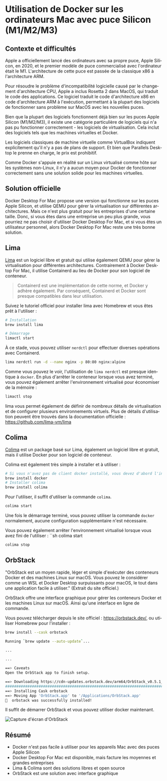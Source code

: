 # Utilisation de Docker sur les ordinateurs Mac avec puce Silicon (M1/M2/M3)

<Validator lang="fr" :platform-list="['macOS 13.2.1']" date="2023-03-14" />

## Contexte et difficultés

Apple a officiellement lancé des ordinateurs avec sa propre puce, Apple Silicon, en 2020, et le premier modèle de puce commercialisé avec l'ordinateur était le M1. L'architecture de cette puce est passée de la classique x86 à l'architecture ARM.

Pour résoudre le problème d'incompatibilité logicielle causé par le changement d'architecture CPU, Apple a inclus Rosetta 2 dans MacOS, qui traduit le code des applications. Ce logiciel traduit le code d'architecture x86 en code d'architecture ARM à l'exécution, permettant à la plupart des logiciels de fonctionner sans problème sur MacOS avec les nouvelles puces.

Bien que la plupart des logiciels fonctionnent déjà bien sur les puces Apple Silicon (M1/M2/M3), il existe une catégorie particulière de logiciels qui n'a pas pu fonctionner correctement - les logiciels de virtualisation. Cela inclut des logiciels tels que les machines virtuelles et Docker.

Les logiciels classiques de machine virtuelle comme VirtualBox indiquent explicitement qu'il n'y a pas de plans de support. Et bien que Parallels Desktop le prenne en charge, le prix est prohibitif.

Comme Docker s'appuie en réalité sur un Linux virtualisé comme hôte sur les systèmes non-Linux, il n'y a aucun moyen pour Docker de fonctionner correctement sans une solution solide pour les machines virtuelles.

## Solution officielle

Docker Desktop For Mac propose une version qui fonctionne sur les puces Apple Silicon, et utilise QEMU pour gérer la virtualisation sur différentes architectures. Mais ce n'est plus gratuit pour les entreprises d'une certaine taille. Donc, si vous êtes dans une entreprise un peu plus grande, vous pourriez ne pas choisir d'utiliser Docker Desktop For Mac, et si vous êtes un utilisateur personnel, alors Docker Desktop For Mac reste une très bonne solution.

## Lima

[Lima](https://github.com/lima-vm/lima) est un logiciel libre et gratuit qui utilise également QEMU pour gérer la virtualisation pour différentes architectures. Contrairement à Docker Desktop For Mac, il utilise Containerd au lieu de Docker pour son logiciel de conteneur.

> Containerd est une implémentation de cette norme, et Docker y adhère également. Par conséquent, Containerd et Docker sont presque compatibles dans leur utilisation.

Suivez le tutoriel officiel pour installer lima avec Homebrew et vous êtes prêt à l'utiliser :

```sh
# Installation
brew install lima

# Démarrage
limactl start
```

À ce stade, vous pouvez utiliser ``nerdctl`` pour effectuer diverses opérations avec Containerd.

```sh
lima nerdctl run -d --name nginx -p 80:80 nginx:alpine
```

Comme vous pouvez le voir, l'utilisation de ``lima nerdctl`` est presque identique à ``docker``. En plus d'arrêter le conteneur lorsque vous avez terminé, vous pouvez également arrêter l'environnement virtualisé pour économiser de la mémoire :

```sh
limactl stop
```

lima vous permet également de définir de nombreux détails de virtualisation et de configurer plusieurs environnements virtuels. Plus de détails d'utilisation peuvent être trouvés dans la documentation officielle : <https://github.com/lima-vm/lima>

## Colima

[Colima](https://github.com/abiosoft/colima) est un package basé sur Lima, également un logiciel libre et gratuit, mais il utilise Docker pour son logiciel de conteneur.

Colima est également très simple à installer et à utiliser :

```sh
# Si vous n'avez pas de client docker installé, vous devez d'abord l'installer
brew install docker
# Installer colima
brew install colima
```

Pour l'utiliser, il suffit d'utiliser la commande `colima`.

```sh
colima start
```

Une fois le démarrage terminé, vous pouvez utiliser la commande `docker` normalement, aucune configuration supplémentaire n'est nécessaire.

Vous pouvez également arrêter l'environnement virtualisé lorsque vous avez fini de l'utiliser : ``sh colima start

```sh
colima stop
```

## OrbStack

"OrbStack est un moyen rapide, léger et simple d'exécuter des conteneurs Docker et des machines Linux sur macOS. Vous pouvez le considérer comme un WSL et Docker Desktop surpuissants pour macOS, le tout dans une application facile à utiliser." (Extrait du site officiel.)

OrbStack offre une interface graphique pour gérer les conteneurs Docker et les machines Linux sur macOS. Ainsi qu'une interface en ligne de commande.

Vous pouvez télécharger depuis le site officiel : <https://orbstack.dev/>, ou utiliser Homebrew pour l'installer :

```sh
brew install --cask orbstack
```

```sh
Running `brew update --auto-update`...

...

...

==> Caveats
Open the OrbStack app to finish setup.

==> Downloading https://cdn-updates.orbstack.dev/arm64/OrbStack_v0.5.1_985_arm64.dmg
######################################################################## 100.0%
==> Installing Cask orbstack
==> Moving App 'OrbStack.app' to '/Applications/OrbStack.app'
🍺  orbstack was successfully installed!
```

Il suffit de démarrer OrbStack et vous pouvez utiliser docker maintenant.

![Capture d'écran d'OrbStack](/attachments/mac/how-to-use-docker-on-m1-mac/01.screenshot-orbstack.png)

## Résumé

- Docker n'est pas facile à utiliser pour les appareils Mac avec des puces Apple Silicon
- Docker Desktop For Mac est disponible, mais facture les moyennes et grandes entreprises
- Lima & Colima sont des solutions libres et open source
- OrbStack est une solution avec interface graphique